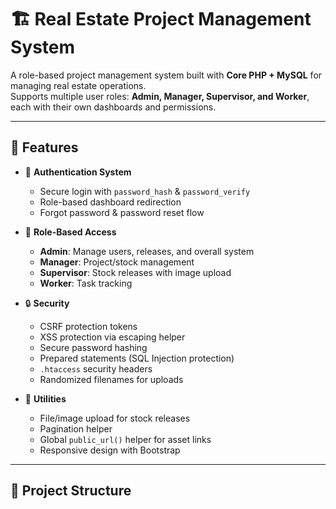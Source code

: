 # 🏗 Real Estate Project Management System

A role-based project management system built with **Core PHP + MySQL** for managing real estate operations.  
Supports multiple user roles: **Admin, Manager, Supervisor, and Worker**, each with their own dashboards and permissions.

---

## 🚀 Features

- 🔑 **Authentication System**
  - Secure login with `password_hash` & `password_verify`
  - Role-based dashboard redirection
  - Forgot password & password reset flow

- 👥 **Role-Based Access**
  - **Admin**: Manage users, releases, and overall system
  - **Manager**: Project/stock management
  - **Supervisor**: Stock releases with image upload
  - **Worker**: Task tracking

- 🔒 **Security**
  - CSRF protection tokens
  - XSS protection via escaping helper
  - Secure password hashing
  - Prepared statements (SQL Injection protection)
  - `.htaccess` security headers
  - Randomized filenames for uploads

- 📂 **Utilities**
  - File/image upload for stock releases
  - Pagination helper
  - Global `public_url()` helper for asset links
  - Responsive design with Bootstrap

---

## 📂 Project Structure


